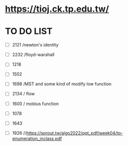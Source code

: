 # https://tioj.ck.tp.edu.tw/

# TO DO LIST
- [ ] 2121 /newton's identity
- [ ] 2232 /floyd-warshall
- [ ] 1218
- [ ] 1502
- [ ] 1698 /MST and some kind of modify low function
- [ ] 2134 / flow
- [ ] 1600 / mobius function
- [ ] 1078
- [ ] 1643
- [ ] 1926  //https://sprout.tw/algo2022/ppt_pdf/week04/tp-enumeration_inclass.pdf

